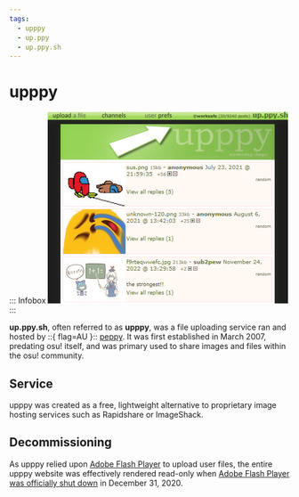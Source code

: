 ```yaml
---
tags:
  - upppy
  - up.ppy
  - up.ppy.sh
---
```


# upppy

::: Infobox
![Snapshot of the up.ppy.sh page](img/upppyScreenshot.png "A snapshot of the upppy website taken in 2023 by the Internet Archive")
:::

**up.ppy.sh**, often referred to as **upppy**, was a file uploading service ran and hosted by ::{ flag=AU }:: [peppy](https://osu.ppy.sh/users/2). It was first established in March 2007, predating osu! itself, and was primary used to share images and files within the osu! community.

## Service

upppy was created as a free, lightweight alternative to proprietary image hosting services such as Rapidshare or ImageShack.

## Decommissioning

As upppy relied upon [Adobe Flash Player](https://en.wikipedia.org/wiki/Adobe_Flash_Player) to upload user files, the entire upppy website was effectively rendered read-only when [Adobe Flash Player was officially shut down](https://www.adobe.com/id_en/products/flashplayer/end-of-life-alternative.html) in December 31, 2020. 